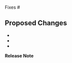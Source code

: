 Fixes #

## Proposed Changes

  *
  *
  *

**Release Note**
<!-- Enter your extended release note in the below block. If the PR requires
additional action from users switching to the new release, include the string
"action required". If no release note is required, write "NONE". -->
```release-note
```

<!--
Request Prow to automatically lint any go code in this PR:

/lint
-->
